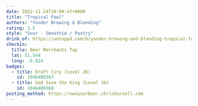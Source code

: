 ```yaml
---
date: 2022-11-24T20:09:47+0000
title: "Tropical Fool"
authors: "Yonder Brewing & Blending"
rating: 3.5
style: "Sour - Smoothie / Pastry"
drink_of: https://untappd.com/b/yonder-brewing-and-blending-tropical-fool/4868475
checkin:
  title: Beer Merchants Tap
  lat: 51.544
  long: -0.024
badges:
  - title: Draft City (Level 26)
    id: 1046406567
  - title: God Save the King (Level 36)
    id: 1046406568
posting_method: https://ownyourbeer.chrisburnell.com
---
```

